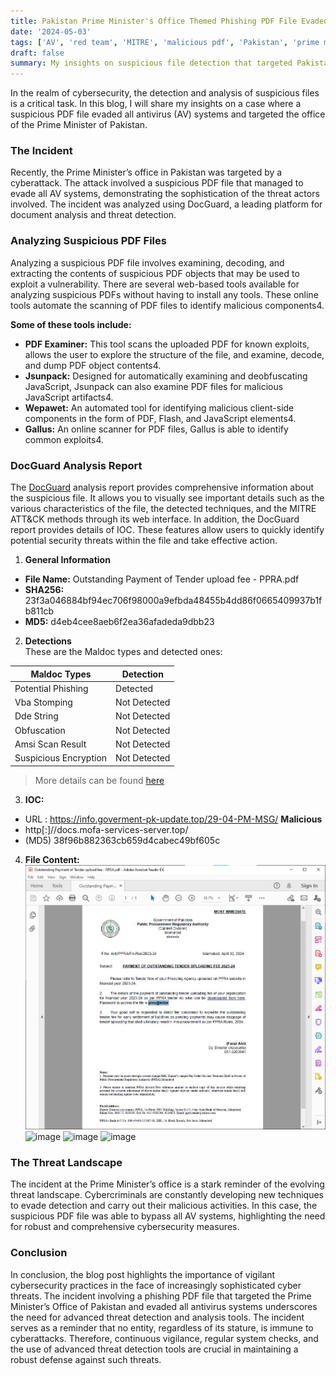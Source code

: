```yaml
---
title: Pakistan Prime Minister's Office Themed Phishing PDF File Evaded All the AV Solutions
date: '2024-05-03'
tags: ['AV', 'red team', 'MITRE', 'malicious pdf', 'Pakistan', 'prime minister', 'ioc', 'breach']
draft: false
summary: My insights on suspicious file detection that targeted Pakistan PM Office.
---
```


In the realm of cybersecurity, the detection and analysis of suspicious files is a critical task. In this blog, I will share my insights on a case where a suspicious PDF file evaded all antivirus (AV) systems and targeted the office of the Prime Minister of Pakistan.


### The Incident
Recently, the Prime Minister’s office in Pakistan was targeted by a cyberattack. The attack involved a suspicious PDF file that managed to evade all AV systems, demonstrating the sophistication of the threat actors involved. The incident was analyzed using DocGuard, a leading platform for document analysis and threat detection.

### Analyzing Suspicious PDF Files
Analyzing a suspicious PDF file involves examining, decoding, and extracting the contents of suspicious PDF objects that may be used to exploit a vulnerability. There are several web-based tools available for analyzing suspicious PDFs without having to install any tools. These online tools automate the scanning of PDF files to identify malicious components4.

**Some of these tools include:**
- **PDF Examiner:** This tool scans the uploaded PDF for known exploits, allows the user to explore the structure of the file, and examine, decode, and dump PDF object contents4.
- **Jsunpack:** Designed for automatically examining and deobfuscating JavaScript, Jsunpack can also examine PDF files for malicious JavaScript artifacts4.
- **Wepawet:** An automated tool for identifying malicious client-side components in the form of PDF, Flash, and JavaScript elements4.
- **Gallus:** An online scanner for PDF files, Gallus is able to identify common exploits4.

### DocGuard Analysis Report
The [DocGuard](https://app.docguard.io/23f3a046884bf94ec706f98000a9efbda48455b4dd86f0665409937b1fb811cb/112148fa-67fb-4646-8dcd-9007ddf87e00/0/results/dashboard) analysis report provides comprehensive information about the suspicious file. It allows you to visually see important details such as the various characteristics of the file, the detected techniques, and the MITRE ATT&CK methods through its web interface. In addition, the DocGuard report provides details of IOC. These features allow users to quickly identify potential security threats within the file and take effective action.

1. **General Information**</br>
- **File Name:** Outstanding Payment of Tender upload fee - PPRA.pdf</br>
- **SHA256:** 23f3a046884bf94ec706f98000a9efbda48455b4dd86f0665409937b1fb811cb</br>
- **MD5:** d4eb4cee8aeb6f2ea36afadeda9dbb23</br>

2. **Detections**</br>
These are the Maldoc types and detected ones:</br>

|   Maldoc Types  | Detection   |
| ------------- | ------------- |
| Potential Phishing | Detected |
| Vba Stomping | Not Detected |
| Dde String   | Not Detected |
| Obfuscation  | Not Detected |
|Amsi Scan Result | Not Detected |
|Suspicious Encryption | Not Detected |

>More details can be found [here](https://app.docguard.io/23f3a046884bf94ec706f98000a9efbda48455b4dd86f0665409937b1fb811cb/112148fa-67fb-4646-8dcd-9007ddf87e00/0/results/dashboard)

3. **IOC:**</br>
- URL : https://info.goverment-pk-update.top/29-04-PM-MSG/ **Malicious**
- http[:]//docs.mofa-services-server.top/
- (MD5) 38f96b882363cb659d4cabec49bf605c

4. **File Content:**</br>
![image](./data/blog/cti/malpdfpk24/ppdf1.jpeg)
![image](https://github.com/dx7er/portfolio/assets/79792270/83e4572d-fce9-495a-b0cc-8bf0037fa7e8)
![image](https://github.com/dx7er/portfolio/assets/79792270/c7da13b5-58f4-42b2-a931-016b36a15180)
![image](https://github.com/dx7er/portfolio/assets/79792270/dc61ed0a-7d9f-4d31-a60e-a30635de3325)


### The Threat Landscape
The incident at the Prime Minister’s office is a stark reminder of the evolving threat landscape. Cybercriminals are constantly developing new techniques to evade detection and carry out their malicious activities. In this case, the suspicious PDF file was able to bypass all AV systems, highlighting the need for robust and comprehensive cybersecurity measures.

### Conclusion
In conclusion, the blog post highlights the importance of vigilant cybersecurity practices in the face of increasingly sophisticated cyber threats. The incident involving a phishing PDF file that targeted the Prime Minister’s Office of Pakistan and evaded all antivirus systems underscores the need for advanced threat detection and analysis tools. The incident serves as a reminder that no entity, regardless of its stature, is immune to cyberattacks. Therefore, continuous vigilance, regular system checks, and the use of advanced threat detection tools are crucial in maintaining a robust defense against such threats.
